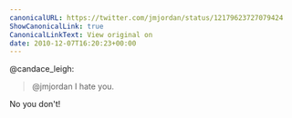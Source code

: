 ```yaml
---
canonicalURL: https://twitter.com/jmjordan/status/12179623727079424
ShowCanonicalLink: true
CanonicalLinkText: View original on
date: 2010-12-07T16:20:23+00:00
---
```

@candace_leigh:

> @jmjordan I hate you.

No you don't!